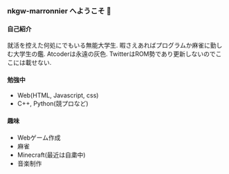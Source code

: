 ### nkgw-marronnier へようこそ 👋

#### 自己紹介

就活を控えた何処にでもいる無能大学生. 暇さえあればプログラムか麻雀に勤しむ大学生の鑑. Atcoderは永遠の灰色. TwitterはROM勢であり更新しないのでここには載せない.

#### 勉強中

* Web(HTML, Javascript, css)
* C++, Python(競プロなど)

#### 趣味

* Webゲーム作成
* 麻雀
* Minecraft(最近は自粛中)
* 音楽制作

